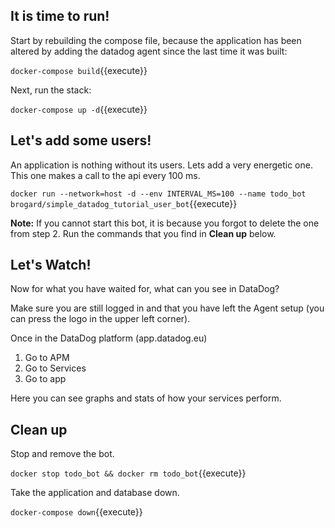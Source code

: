 ## It is time to run!

Start by rebuilding the compose file, because the application has been altered by adding the datadog agent since the last time it was built:

`docker-compose build`{{execute}}

Next, run the stack:

`docker-compose up -d`{{execute}}

## Let's add some users!

An application is nothing without its users. Lets add a very energetic one. This one makes a call to the api every 100 ms. 

`docker run --network=host -d --env INTERVAL_MS=100 --name todo_bot brogard/simple_datadog_tutorial_user_bot`{{execute}}

**Note:** If you cannot start this bot, it is because you forgot to delete the one from step 2. Run the commands that you find in **Clean up** below.

## Let's Watch!

Now for what you have waited for, what can you see in DataDog?

Make sure you are still logged in and that you have left the Agent setup (you can press the logo in the upper left corner).

Once in the DataDog platform (app.datadog.eu)
1. Go to APM
2. Go to Services
3. Go to app

Here you can see graphs and stats of how your services perform.

## Clean up

Stop and remove the bot.

`docker stop todo_bot && docker rm todo_bot`{{execute}}

Take the application and database down.

`docker-compose down`{{execute}}
